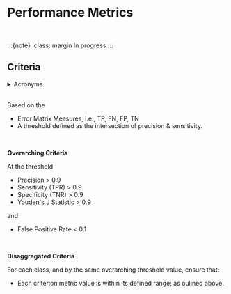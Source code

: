 <br>

# Performance Metrics

<br>

:::{note}
:class: margin
In progress
:::


## Criteria

<details><summary>Acronyms</summary>
<br>
N: # of negative cases.<br>
P: # of positive cases.<br>
TN: True Negative<br>
FP: False Positive<br>
FN: False Negative<br>
TP: True Positive<br>
TNR: TN/N, True Negative Rate (specificity)<br>
FPR: FP/N, False Positive Rate (fall out)<br>
FNR: FN/P, False Negative Rate (miss rate)<br>
TPR: TP/P, True Positive Rate (hit rate, sensitivity, recall)
<br>
</details>

<br>

Based on the
* Error Matrix Measures, i.e., TP, FN, FP, TN
* A threshold defined as the intersection of precision & sensitivity.

<br>

**Overarching Criteria**

At the threshold

* Precision > 0.9
* Sensitivity (TPR) > 0.9
* Specificity (TNR) > 0.9
* Youden's J Statistic > 0.9

and

* False Positive Rate < 0.1

<br>

**Disaggregated Criteria**

For each class, and by the same overarching threshold value, ensure that:

* Each criterion metric value is within its defined range; as oulined above.

<br>
<br>

<br>
<br>

<br>
<br>

<br>
<br>
